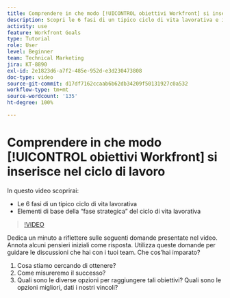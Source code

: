 ```yaml
---
title: Comprendere in che modo [!UICONTROL obiettivi Workfront] si inserisce nel ciclo di lavoro
description: Scopri le 6 fasi di un tipico ciclo di vita lavorativa e i principali elementi di base della rispettiva “fase strategica”.
activity: use
feature: Workfront Goals
type: Tutorial
role: User
level: Beginner
team: Technical Marketing
jira: KT-8890
exl-id: 2e1823d6-a7f2-485e-952d-e3d230473808
doc-type: video
source-git-commit: d17df7162ccaab6b62db34209f50131927c0a532
workflow-type: tm+mt
source-wordcount: '135'
ht-degree: 100%

---
```


# Comprendere in che modo [!UICONTROL obiettivi Workfront] si inserisce nel ciclo di lavoro

In questo video scoprirai:

* Le 6 fasi di un tipico ciclo di vita lavorativa
* Elementi di base della “fase strategica” del ciclo di vita lavorativa

>[!VIDEO](https://video.tv.adobe.com/v/335184/?quality=12&learn=on&enablevpops)

<!--
Your turn graphic
-->

Dedica un minuto a riflettere sulle seguenti domande presentate nel video. Annota alcuni pensieri iniziali come risposta. Utilizza queste domande per guidare le discussioni che hai con i tuoi team. Che cos’hai imparato?

1. Cosa stiamo cercando di ottenere?
1. Come misureremo il successo?
1. Quali sono le diverse opzioni per raggiungere tali obiettivi? Quali sono le opzioni migliori, dati i nostri vincoli?

